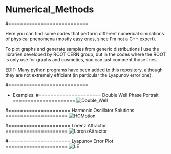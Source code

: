 # Numerical_Methods

#===========================

Here you can find some codes that perform different numerical simulations of physical phenomena (mostly easy ones, since I'm not a C++ expert).

To plot graphs and generate samples from generic distributions I use the libraries developed by ROOT CERN group, but in the codes where the ROOT is only use for graphs and cosmetics, you can just comment those lines.

EDIT: Many python programs have been added to this repository, although they are not extremely efficient (in particular the Lyapunov error one).

#===========================


- Examples:
#===================== Double Well Phase Portrait =====================
![Double_Well](https://user-images.githubusercontent.com/79590448/132143334-d7a45ae4-b306-45f7-a676-3f83e6e5a7e1.png)

#===================== Harmonic Oscillator Solutions =====================
![HOMotion](https://user-images.githubusercontent.com/79590448/132143347-2f9390fa-2a7f-4d35-a8d7-32cb62a40485.png)

#===================== Lorenz Attractor =====================
![LorenzAttractor](https://user-images.githubusercontent.com/79590448/132143370-a59b75fe-d065-49bc-8af3-4229aaa467c7.png)

#===================== Lyapunov Error Plot =====================
![LE](https://user-images.githubusercontent.com/79590448/132143374-727163ce-cdc3-4e05-a42e-bfd541cf45be.png)

